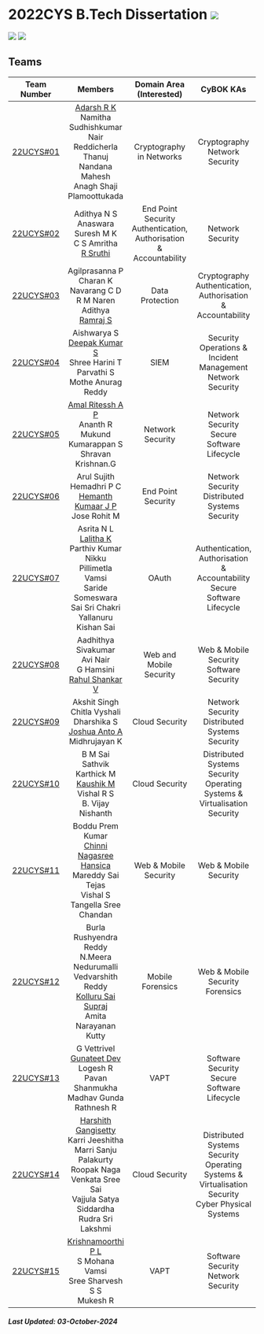 # 2022CYS B.Tech Dissertation ![](https://img.shields.io/badge/-_Started-darkgreen)
![](https://img.shields.io/badge/Batch-22UCYS-green) ![](https://img.shields.io/badge/Domain-Security-blue) 

## Teams

|  Team Number |           Members        | Domain Area (Interested) | CyBOK KAs |  Presentation Dates | 
|:------------:|:------------------------:|:-----------:|:---------:|:-------------------:|
|   [22UCYS#01](https://github.com/re-bin-d-22ucys/22UCYS-01)  |  [Adarsh R K]() <br/> Namitha Sudhishkumar Nair <br/> Reddicherla Thanuj <br/> Nandana Mahesh <br/> Anagh Shaji Plamoottukada | Cryptography in Networks |  Cryptography <br/> Network Security  | Sem 5 - Day 1 |
|   [22UCYS#02](https://github.com/re-bin-d-22ucys/22UCYS-02) |  Adithya N S <br/> Anaswara Suresh M K <br/> C S Amritha <br/> [R Sruthi]() |  End Point Security <br/> Authentication, Authorisation & Accountability |   Network Security  <br/>   | Sem 5 - Day 1 |
|   [22UCYS#03](https://github.com/re-bin-d-22ucys/22UCYS-03)  |  Agilprasanna P <br/> Charan K <br/> Navarang C D <br/> R M Naren Adithya <br/> [Ramraj S]() | Data Protection |  Cryptography <br/> Authentication, Authorisation & Accountability  | Sem 5 - Day 1 |
|   [22UCYS#04](https://github.com/re-bin-d-22ucys/22UCYS-04)  |  Aishwarya S <br/> [Deepak Kumar S]() <br/> Shree Harini T <br/> Parvathi S <br/> Mothe Anurag Reddy | SIEM |  Security Operations & Incident Management <br/> Network Security | Sem 5 - Day 2 |
|   [22UCYS#05](https://github.com/re-bin-d-22ucys/22UCYS-05)  |  [Amal Ritessh A P]() <br/> Ananth R <br/> Mukund Kumarappan S <br/> Shravan Krishnan.G | Network Security |   Network Security <br/> Secure Software Lifecycle  | Sem 5 - Day 2 |
|   [22UCYS#06](https://github.com/re-bin-d-22ucys/22UCYS-06)  |  Arul Sujith <br/> Hemadhri P C <br/>  [Hemanth Kumaar J P]() <br/> Jose Rohit M  | End Point Security | Network Security <br/> Distributed Systems Security  | Sem 5 - Day 2 |
|   [22UCYS#07](https://github.com/re-bin-d-22ucys/22UCYS-07)  |  Asrita N L <br/> [Lalitha K]() <br/> Parthiv Kumar Nikku <br/> Pillimetla Vamsi <br> Saride Someswara Sai Sri Chakri <br/> Yallanuru Kishan Sai | OAuth |  Authentication, Authorisation & Accountability  <br/> Secure Software Lifecycle | Sem 5 - Day 3 |
|   [22UCYS#08](https://github.com/re-bin-d-22ucys/22UCYS-08)  |  Aadhithya Sivakumar <br/> Avi Nair <br/> G Hamsini <br/> [Rahul Shankar V]() | Web and Mobile Security |  Web & Mobile Security <br/> Software Security  | Sem 5 - Day 3 |
|   [22UCYS#09](https://github.com/re-bin-d-22ucys/22UCYS-09)  |  Akshit Singh <br/> Chitla Vyshali <br/> Dharshika S <br/> [Joshua Anto A]() <br/> Midhrujayan K | Cloud Security |   Network Security <br/> Distributed Systems Security   | Sem 5 - Day 3 |
|   [22UCYS#10](https://github.com/re-bin-d-22ucys/22UCYS-10)  |  B M Sai Sathvik <br/> Karthick M <br/> [Kaushik M]() <br/> Vishal R S <br/> B. Vijay Nishanth | Cloud Security | Distributed Systems Security <br/> Operating Systems & Virtualisation Security  | Sem 5 - Day 4 |
|   [22UCYS#11](https://github.com/re-bin-d-22ucys/22UCYS-11)  |  Boddu Prem Kumar <br/> [Chinni Nagasree Hansica]() <br/> Mareddy Sai Tejas <br/> Vishal S <br/> Tangella Sree Chandan | Web & Mobile Security |  Web & Mobile Security   <br/>  | Sem 5 - Day 4 |
|   [22UCYS#12](https://github.com/re-bin-d-22ucys/22UCYS-12)  |  Burla Rushyendra Reddy <br/> N.Meera <br/> Nedurumalli Vedvarshith Reddy <br/> [Kolluru Sai Supraj]() <br/> Amita Narayanan Kutty | Mobile Forensics | Web & Mobile Security <br/> Forensics    | Sem 5 - Day 4 |
|   [22UCYS#13](https://github.com/re-bin-d-22ucys/22UCYS-13)  |  G Vettrivel <br/> [Gunateet Dev]() <br/> Logesh R <br/>  Pavan Shanmukha Madhav Gunda <br/> Rathnesh R <br/>  | VAPT |  Software Security <br/> Secure Software Lifecycle   | Sem 5 - Day 5 | 
|   [22UCYS#14](https://github.com/re-bin-d-22ucys/22UCYS-14)  |  [Harshith Gangisetty]() <br/> Karri Jeeshitha <br/> Marri Sanju <br/> Palakurty Roopak Naga Venkata Sree Sai <br/> Vajjula Satya Siddardha <br/>  Rudra Sri Lakshmi | Cloud Security | Distributed Systems Security <br/> Operating Systems & Virtualisation Security <br/> Cyber Physical Systems   | Sem 5 - Day 5 |
|   [22UCYS#15](https://github.com/re-bin-d-22ucys/22UCYS-15)  |  [Krishnamoorthi P L]() <br/> S Mohana Vamsi <br/> Sree Sharvesh S S <br/> Mukesh R | VAPT | Software Security <br/> Network Security  | Sem 5 - Day 5 |
 
##### Last Updated: 03-October-2024
